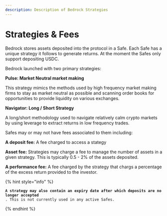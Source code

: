 ```yaml
---
description: Description of Bedrock Strategies
---
```


# Strategies & Fees

Bedrock stores assets deposited into the protocol in a Safe. Each Safe has a unique strategy it follows to generate returns. At the moment the Safes only support depositing USDC.&#x20;

Bedrock launched with two primary strategies:&#x20;



**Pulse: Market Neutral market making**&#x20;

This strategy mimics the methods used by high frequency market making firms to stay as market neutral as possible and scanning order books for opportunities to provide liquidity on various exchanges.&#x20;

**Navigator: Long / Short Strategy**&#x20;

A long/short methodology used to navigate relatively calm crypto markets by using leverage to extract returns in low frequency trades.





Safes may or may not have fees associated to them including:&#x20;



**A deposit fee:** A fee charged to access a stategy

**Asset fee:**  Strategies may charge a fee to manage the number of assets in a given strategy. This is typically 0.5 - 2% of the assets deposited.&#x20;

**A performance fee:** A fee charged by the strategy that chargs a percentage of the excess return provided to the investor.&#x20;

{% hint style="info" %}
<pre><code><strong>A strategy may also contain an expiry date after which deposits are no longer accepted
</strong>. This is not currently used in any active Safes. 
</code></pre>
{% endhint %}



